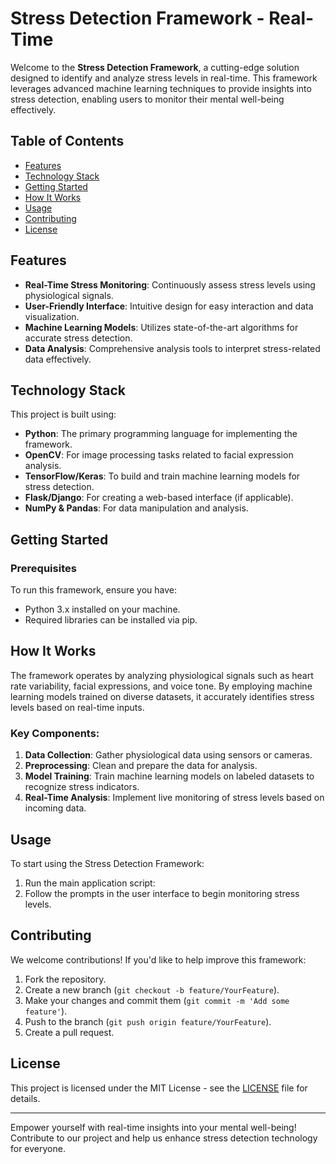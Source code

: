 # Stress Detection Framework - Real-Time

Welcome to the **Stress Detection Framework**, a cutting-edge solution designed to identify and analyze stress levels in real-time. This framework leverages advanced machine learning techniques to provide insights into stress detection, enabling users to monitor their mental well-being effectively.

## Table of Contents
- [Features](#features)
- [Technology Stack](#technology-stack)
- [Getting Started](#getting-started)
- [How It Works](#how-it-works)
- [Usage](#usage)
- [Contributing](#contributing)
- [License](#license)

## Features
- **Real-Time Stress Monitoring**: Continuously assess stress levels using physiological signals.
- **User-Friendly Interface**: Intuitive design for easy interaction and data visualization.
- **Machine Learning Models**: Utilizes state-of-the-art algorithms for accurate stress detection.
- **Data Analysis**: Comprehensive analysis tools to interpret stress-related data effectively.

## Technology Stack
This project is built using:
- **Python**: The primary programming language for implementing the framework.
- **OpenCV**: For image processing tasks related to facial expression analysis.
- **TensorFlow/Keras**: To build and train machine learning models for stress detection.
- **Flask/Django**: For creating a web-based interface (if applicable).
- **NumPy & Pandas**: For data manipulation and analysis.

## Getting Started

### Prerequisites
To run this framework, ensure you have:
- Python 3.x installed on your machine.
- Required libraries can be installed via pip.




## How It Works
The framework operates by analyzing physiological signals such as heart rate variability, facial expressions, and voice tone. By employing machine learning models trained on diverse datasets, it accurately identifies stress levels based on real-time inputs.

### Key Components:
1. **Data Collection**: Gather physiological data using sensors or cameras.
2. **Preprocessing**: Clean and prepare the data for analysis.
3. **Model Training**: Train machine learning models on labeled datasets to recognize stress indicators.
4. **Real-Time Analysis**: Implement live monitoring of stress levels based on incoming data.

## Usage
To start using the Stress Detection Framework:
1. Run the main application script:
2. Follow the prompts in the user interface to begin monitoring stress levels.

## Contributing
We welcome contributions! If you'd like to help improve this framework:
1. Fork the repository.
2. Create a new branch (`git checkout -b feature/YourFeature`).
3. Make your changes and commit them (`git commit -m 'Add some feature'`).
4. Push to the branch (`git push origin feature/YourFeature`).
5. Create a pull request.

## License
This project is licensed under the MIT License - see the [LICENSE](LICENSE) file for details.

---

Empower yourself with real-time insights into your mental well-being! Contribute to our project and help us enhance stress detection technology for everyone.

